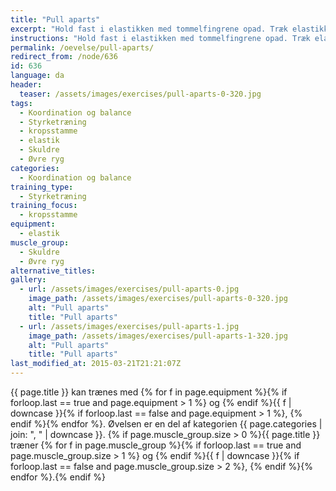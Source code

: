 ```yaml
---
title: "Pull aparts"
excerpt: "Hold fast i elastikken med tommelfingrene opad. Træk elastikket fra hinanden med strakte arme, mens du lader tommelfingrene pege bagud."
instructions: "Hold fast i elastikken med tommelfingrene opad. Træk elastikket fra hinanden med strakte arme, mens du lader tommelfingrene pege bagud."
permalink: /oevelse/pull-aparts/
redirect_from: /node/636
id: 636
language: da
header:
  teaser: /assets/images/exercises/pull-aparts-0-320.jpg
tags:
  - Koordination og balance
  - Styrketræning
  - kropsstamme
  - elastik
  - Skuldre
  - Øvre ryg
categories:
  - Koordination og balance
training_type:
  - Styrketræning
training_focus:
  - kropsstamme
equipment:
  - elastik
muscle_group:
  - Skuldre
  - Øvre ryg
alternative_titles:
gallery:
  - url: /assets/images/exercises/pull-aparts-0.jpg
    image_path: /assets/images/exercises/pull-aparts-0-320.jpg
    alt: "Pull aparts"
    title: "Pull aparts"
  - url: /assets/images/exercises/pull-aparts-1.jpg
    image_path: /assets/images/exercises/pull-aparts-1-320.jpg
    alt: "Pull aparts"
    title: "Pull aparts"
last_modified_at: 2015-03-21T21:21:07Z
---
```


{{ page.title }} kan trænes med {% for f in page.equipment %}{% if forloop.last == true and page.equipment > 1 %} og {% endif %}{{ f | downcase  }}{% if forloop.last == false and page.equipment > 1 %}, {% endif %}{% endfor %}. Øvelsen er en del af kategorien {{ page.categories | join: ", " | downcase }}. {% if page.muscle_group.size > 0 %}{{ page.title }} træner {% for f in page.muscle_group %}{% if forloop.last == true and page.muscle_group.size > 1 %} og {% endif %}{{ f | downcase }}{% if forloop.last == false and page.muscle_group.size > 2 %}, {% endif %}{% endfor %}.{% endif %}
